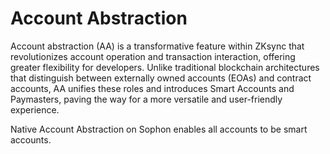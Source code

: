 # Account Abstraction

Account abstraction (AA) is a transformative feature within ZKsync that revolutionizes account operation and transaction interaction, offering greater flexibility for developers. Unlike traditional blockchain architectures that distinguish between externally owned accounts (EOAs) and contract accounts, AA unifies these roles and introduces Smart Accounts and Paymasters, paving the way for a more versatile and user-friendly experience.

Native Account Abstraction on Sophon enables all accounts to be smart accounts.&#x20;
